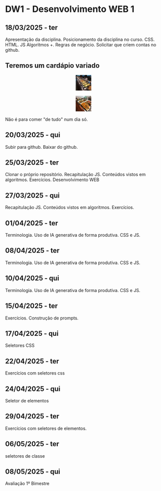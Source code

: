 # DW1 - Desenvolvimento WEB 1




## 18/03/2025 - ter
Apresentação da disciplina. Posicionamento da disciplina no curso. CSS. HTML. JS Algoritmos +. Regras de negócio. Solicitar que criem contas no github.

## Teremos um cardápio variado

<p align="center">
  <img src="./imagens/image.png" alt="DW" width="50" height="50">
</p>

<p align="center">
  <img src="./imagens/image-1.png" alt="DW" width="50" height="50">
</p>

Não é para comer "de tudo" num dia só.


## 20/03/2025 - qui
Subir para github. Baixar do github.

## 25/03/2025 - ter
Clonar o próprio repositório.
Recapitulação JS. Conteúdos vistos em algoritmos. Exercícios.
Desenvolvimento WEB

## 27/03/2025 - qui
Recapitulação JS. Conteúdos vistos em algoritmos. Exercícios.

## 01/04/2025 - ter
Terminologia. Uso de IA generativa de forma produtiva. CSS e JS.

## 08/04/2025 - ter
Terminologia. Uso de IA generativa de forma produtiva. CSS e JS.

## 10/04/2025 - qui
Terminologia. Uso de IA generativa de forma produtiva. CSS e JS.

## 15/04/2025 - ter
Exercícios. Construção de prompts.

## 17/04/2025 - qui
Seletores CSS

## 22/04/2025 - ter
Exercícios com seletores css

## 24/04/2025 - qui
Seletor de elementos

## 29/04/2025 - ter
Exercícios com seletores de elementos.

## 06/05/2025 - ter
seletores de classe

## 08/05/2025 - qui
Avaliação 1º Bimestre


